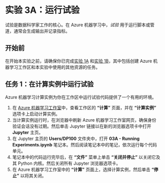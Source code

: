 ﻿# 实验 3A：运行试验

试验是数据科学家工作的核心。在 Azure 机器学习中，*试验* 用于运行脚本或管道，通常会生成输出并记录指标。

## 开始前

在开始本实验之前，请确保你已完成[实验 1A](Lab01A.md) 和[实验 1B](Lab01B.md)，其中包括创建 Azure 机器学习工作区和本实验中使用的其他资源的任务。

## 任务 1：在计算实例中运行试验

Azure 机器学习计算实例为你在工作区中运行试验代码提供了一个有用的环境。

1. 在 [Azure 机器学习工作室](https://ml.azure.com)中，查看工作区的 **“计算”** 页面，并在 **“计算实例”** 选项卡上启动计算实例。
2. 当计算实例运行时，在浏览器中刷新 Azure 机器学习工作室网页，确保身份验证会话没有过期。然后单击 Jupyter 链接以在新的浏览器选项卡中打开 **Jupyter** 主页。
3. 在 Jupyter 主页的 **Users/DP100** 文件夹中，打开 **03A - Running Experiments.ipynb** 笔记本。然后阅读笔记本中的笔记，依次运行每个代码单元。
4. 笔记本中的代码运行完毕后，在 **“文件”** 菜单上单击 **“关闭并停止”** 以关闭它及其 Python 内核。然后关闭所有 Jupyter 浏览器选项卡。
5. 在 Azure 机器学习工作室中的 **“计算”** 页面上，选择计算实例，然后单击 **“停止”** 以将其关闭。
